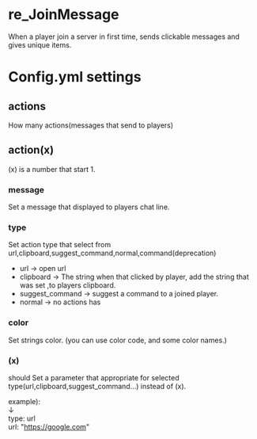 # re_JoinMessage
When a player join a server in first time, sends clickable messages and gives unique items.  
# Config.yml settings  
## actions  
How many actions(messages that send to players)  
## action(x)  
(x) is a number that start 1.  
### message 
Set a message that displayed to players chat line.  
### type  
Set action type that select from url,clipboard,suggest_command,normal,command(deprecation)  
- url -> open url
- clipboard -> The string when that clicked by player, add the string that was set ,to players clipboard.  
- suggest_command -> suggest a command to a joined player.  
- normal -> no actions has  
### color  
Set strings color. (you can use color code, and some color names.)  
### (x)  
should Set a parameter that appropriate for selected type(url,clipboard,suggest_command...) instead of (x).  
  
example):  
↓  
type: url  
url: "https://google.com"  
